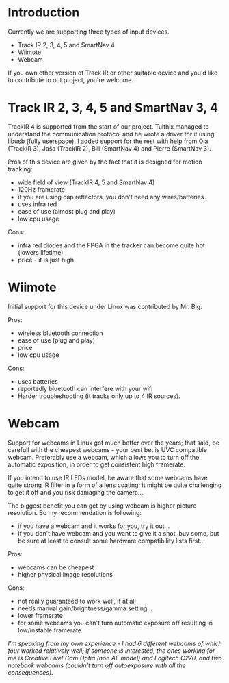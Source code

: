 # Introduction #

Currently we are supporting three types of input devices.
  * Track IR 2, 3, 4, 5 and SmartNav 4
  * Wiimote
  * Webcam

If you own other version of Track IR or other suitable device and you'd like to contribute to out project, you're welcome.

# Track IR 2, 3, 4, 5 and SmartNav 3, 4 #
TrackIR 4 is supported from the start of our project. Tulthix managed to understand the communication protocol and he wrote a driver for it using libusb (fully userspace).
I added support for the rest with help from Ola (TrackIR 3), Jaša (TrackIR 2), Bill (SmartNav 4) and Pierre (SmartNav 3).

Pros of this device are given by the fact that it is designed for motion tracking:
  * wide field of view (TrackIR 4, 5 and SmartNav 4)
  * 120Hz framerate
  * if you are using cap reflectors, you don't need any wires/batteries
  * uses infra red
  * ease of use (almost plug and play)
  * low cpu usage

Cons:
  * infra red diodes and the FPGA in the tracker can become quite hot (lowers lifetime)
  * price - it is just high

# Wiimote #
Initial support for this device under Linux was contributed by Mr. Big.

Pros:
  * wireless bluetooth connection
  * ease of use (plug and play)
  * price
  * low cpu usage

Cons:
  * uses batteries
  * reportedly bluetooth can interfere with your wifi
  * Harder troubleshooting (it tracks only up to 4 IR sources).

# Webcam #
Support for webcams in Linux got much better over the years; that said, be carefull with the cheapest webcams - your best bet is UVC compatible webcam. Preferably use a webcam, which allows you to turn off the automatic exposition, in order to get consistent high framerate.

If you intend to use IR LEDs model, be aware that some webcams have quite strong IR filter in a form of a lens coating; it might be quite challenging to get it off and you risk damaging the camera...

The biggest benefit you can get by using webcam is higher picture resolution.
So my recommendation is following:
  * if you have a webcam and it works for you, try it out...
  * if you don't have webcam and you want to give it a shot, buy some, but be sure at least to consult some hardware compatibility lists first...

Pros:
  * webcams can be cheapest
  * higher physical image resolutions

Cons:
  * not really guaranteed to work well, if at all
  * needs manual gain/brightness/gamma setting...
  * lower framerate
  * for some webcams you can't turn automatic exposure off resulting in low/instable framerate


_I'm speaking from my own experience - I had 6 different webcams of which four worked relatively well; If someone is interested, the ones working for me is Creative Live! Cam Optia (non AF model) and Logitech C270, and two notebook webcams (couldn't turn off autoexposure with all the consequences)._